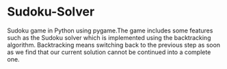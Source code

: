 # Sudoku-Solver
Sudoku game in Python using pygame.The game includes some features such as the Sudoku solver which is implemented using the backtracking algorithm.
Backtracking means switching back to the previous step as soon as we find that our current solution cannot be continued into a complete one.
